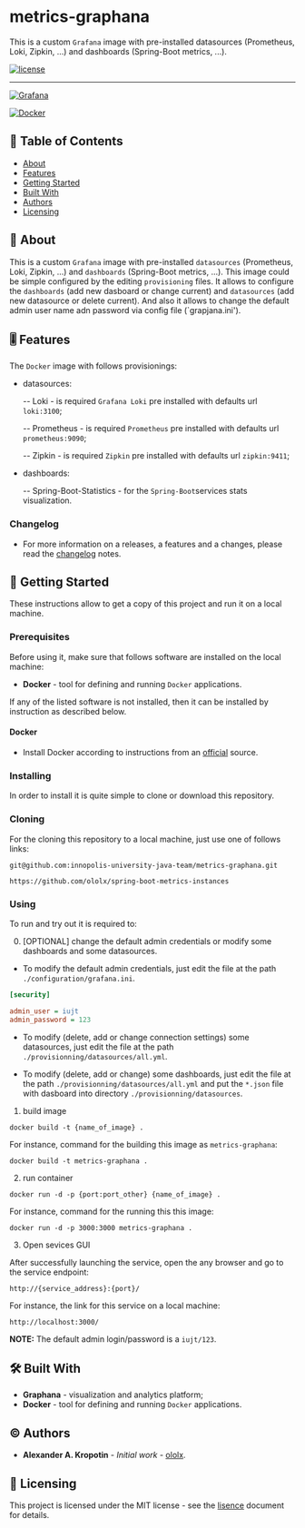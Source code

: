 # metrics-graphana

This is a custom `Grafana` image with pre-installed datasources (Prometheus, Loki, Zipkin, ...) and dashboards (Spring-Boot metrics, ...).

[![license](https://img.shields.io/badge/license-MIT-informational?style=flat-square)](LICENSE)

---

[![Grafana](https://img.shields.io/badge/Grafana-F2F4F9?style=for-the-badge&logo=grafana&logoColor=orange&labelColor=F2F4F9)](#built-with)

[![Docker](https://img.shields.io/badge/Docker-2CA5E0?style=for-the-badge&logo=docker&logoColor=white)](#built-with)

## 📇 Table of Contents

- [About](#about)
- [Features](#feature)
- [Getting Started](#getting-started)
- [Built With](#built-with)
- [Authors](#authors)
- [Licensing](#licensing)

##  📖 About

This is a custom `Grafana` image with pre-installed `datasources` (Prometheus, Loki, Zipkin, ...) and `dashboards` (Spring-Boot metrics, ...). This image could be simple configured by the editing `provisioning` files. It allows to configure the `dashboards` (add new dasboard or change current) and `datasources` (add new datasource or delete current). And also it allows to change the default admin user name adn password via config file (`grapjana.ini').

## 🎚 Features

The `Docker` image with follows provisionings:

- datasources:
 
  -- Loki -  is required `Grafana Loki` pre installed with defaults url `loki:3100`;
  
  -- Prometheus -  is required `Prometheus` pre installed with defaults url `prometheus:9090`;
  
  -- Zipkin - is required `Zipkin` pre installed with defaults url `zipkin:9411`;
  
- dashboards:
 
  -- Spring-Boot-Statistics - for the `Spring-Boot`services  stats visualization.

### Changelog

- For more information on a releases, a features and a changes, please read the [changelog](CHANGELOG.md) notes.

## 🚦 Getting Started

These instructions allow to get a copy of this project and run it on a local machine.

### Prerequisites

Before using it, make sure that follows software are installed on the local machine:

- **Docker** - tool for defining and running `Docker` applications.

If any of the listed software is not installed, then it can be installed by instruction as described below.

#### Docker

   - Install Docker according to instructions from an [official](https://docs.docker.com/engine/install/) source.

### Installing

In order to install it is quite simple to clone or download this repository.

### Cloning

For the cloning this repository to a local machine, just use one of follows links:

```ssh
git@github.com:innopolis-university-java-team/metrics-graphana.git
```

```http
https://github.com/ololx/spring-boot-metrics-instances
```

### Using

To run and try out it is required to: 

0. [OPTIONAL] change the default admin credentials or modify some dashboards and some datasources. 
  
  - To modify the default admin credentials, just edit the file at the path `./configuration/grafana.ini`.

```ini
[security]

admin_user = iujt
admin_password = 123
```

  - To modify (delete, add or change connection settings) some datasources, just edit the file at the path `./provisionning/datasources/all.yml`.
  
  - To modify (delete, add or change) some dashboards, just edit the file at the path `./provisionning/datasources/all.yml` and put the `*.json` file with dasboard into directory `./provisionning/datasources`.

1. build image

```ssh
docker build -t {name_of_image} .
```

For instance, command for the building this image as  `metrics-graphana`:
```ssh
docker build -t metrics-graphana .
```

2. run container

```ssh
docker run -d -p {port:port_other} {name_of_image} .
```

For instance, command for the running this this image:
```ssh
docker run -d -p 3000:3000 metrics-graphana .
```

3. Open sevices GUI

After successfully launching the service, open the any browser and go to the service endpoint:

```http
http://{service_address}:{port}/
```

For instance, the link for this service on a local machine:

```http
http://localhost:3000/
```

**NOTE:** The default admin login/password is a `iujt/123`.

## 🛠 Built With

- **Graphana** -  visualization and analytics platform;
- **Docker** - tool for defining and running `Docker` applications.

## ©️ Authors

* **Alexander A. Kropotin** - *Initial work* - [ololx](https://github.com/ololx).

## 🔏 Licensing

This project is licensed under the MIT license - see the [lisence](LICENSE) document for details.
